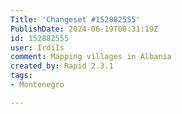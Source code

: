 ```yaml
---
Title: 'Changeset #152882555'
PublishDate: 2024-06-19T08:31:19Z
id: 152882555
user: IrdiIs
comment: Mapping villages in Albania
created_by: Rapid 2.3.1
tags:
- Montenegro

---
```

